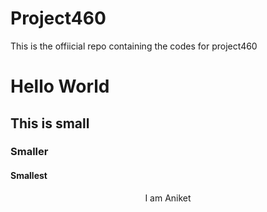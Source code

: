 # Project460
 This is the offiicial repo containing the codes for project460
# Hello World
## This is small
### Smaller
#### Smallest
<div align="center">I am Aniket<div>
